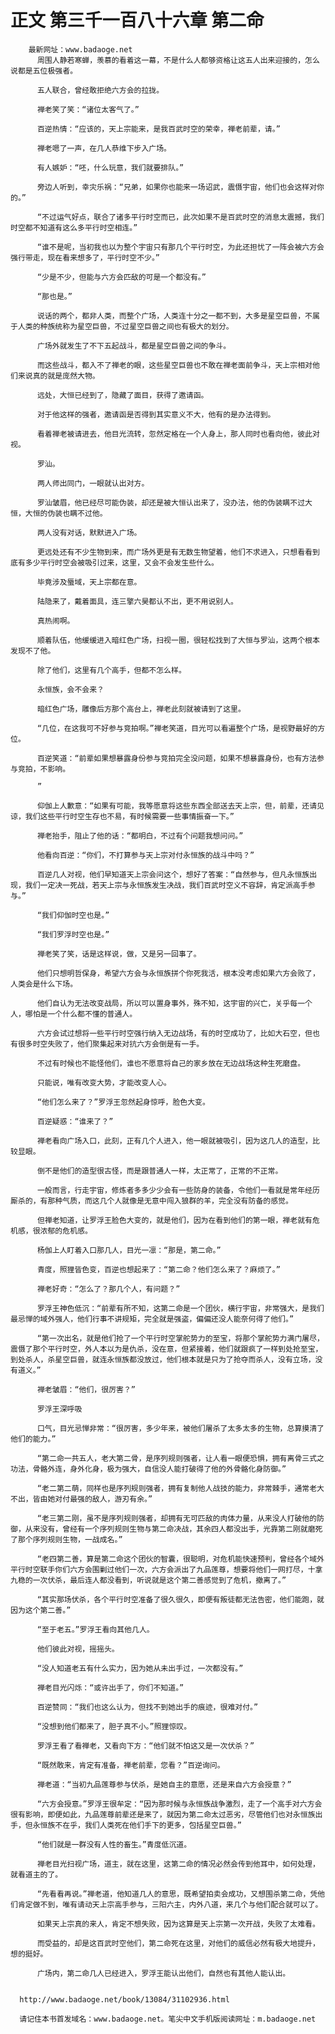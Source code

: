 # 正文 第三千一百八十六章 第二命
        最新网址：www.badaoge.net
          周围人静若寒蝉，羡慕的看着这一幕，不是什么人都够资格让这五人出来迎接的，怎么说都是五位极强者。
      
          五人联合，曾经敢拒绝六方会的拉拢。
      
          禅老笑了笑：“诸位太客气了。”
      
          百逆热情：“应该的，天上宗能来，是我百武时空的荣幸，禅老前辈，请。”
      
          禅老嗯了一声，在几人恭维下步入广场。
      
          有人嫉妒：“呸，什么玩意，我们就要排队。”
      
          旁边人听到，幸灾乐祸：“兄弟，如果你也能来一场诏武，震慑宇宙，他们也会这样对你的。”
      
          “不过运气好点，联合了诸多平行时空而已，此次如果不是百武时空的消息太震撼，我们时空都不知道有这么多平行时空相连。”
      
          “谁不是呢，当初我也以为整个宇宙只有那几个平行时空，为此还担忧了一阵会被六方会强行带走，现在看来想多了，平行时空不少。”
      
          “少是不少，但能与六方会匹敌的可是一个都没有。”
      
          “那也是。”
      
          说话的两个，都非人类，而整个广场，人类连十分之一都不到，大多是星空巨兽，不属于人类的种族统称为星空巨兽，不过星空巨兽之间也有极大的划分。
      
          广场外就发生了不下五起战斗，都是星空巨兽之间的争斗。
      
          而这些战斗，都入不了禅老的眼，这些星空巨兽也不敢在禅老面前争斗，天上宗相对他们来说真的就是庞然大物。
      
          远处，大恒已经到了，隐藏了面目，获得了邀请函。
      
          对于他这样的强者，邀请函是否得到其实意义不大，他有的是办法得到。
      
          看着禅老被请进去，他目光流转，忽然定格在一个人身上，那人同时也看向他，彼此对视。
      
          罗汕。
      
          两人师出同门，一眼就认出对方。
      
          罗汕皱眉，他已经尽可能伪装，却还是被大恒认出来了，没办法，他的伪装瞒不过大恒，大恒的伪装也瞒不过他。
      
          两人没有对话，默默进入广场。
      
          更远处还有不少生物到来，而广场外更是有无数生物望着，他们不求进入，只想看看到底有多少平行时空会被吸引过来，这里，又会不会发生些什么。
      
          毕竟涉及蜃域，天上宗都在意。
      
          陆隐来了，戴着面具，连三擎六昊都认不出，更不用说别人。
      
          真热闹啊。
      
          顺着队伍，他缓缓进入暗红色广场，扫视一圈，很轻松找到了大恒与罗汕，这两个根本发现不了他。
      
          除了他们，这里有几个高手，但都不怎么样。
      
          永恒族，会不会来？
      
          暗红色广场，雕像后方那个高台上，禅老此刻就被请到了这里。
      
          “几位，在这我可不好参与竞拍啊。”禅老笑道，目光可以看遍整个广场，是视野最好的方位。
      
          百逆笑道：“前辈如果想暴露身份参与竞拍完全没问题，如果不想暴露身份，也有方法参与竞拍，不影响。
      
          ”
      
          仰伽上人歉意：“如果有可能，我等愿意将这些东西全部送去天上宗，但，前辈，还请见谅，我们这些平行时空生存也不易，有时候需要一些事情振奋一下。”
      
          禅老抬手，阻止了他的话：“都明白，不过有个问题我想问问。”
      
          他看向百逆：“你们，不打算参与天上宗对付永恒族的战斗中吗？”
      
          百逆几人对视，他们早知道天上宗会问这个，想好了答案：“自然参与，但凡永恒族出现，我们一定决一死战，若天上宗与永恒族发生决战，我们百武时空义不容辞，肯定派高手参与。”
      
          “我们仰伽时空也是。”
      
          “我们罗浮时空也是。”
      
          禅老笑了笑，话是这样说，做，又是另一回事了。
      
          他们只想明哲保身，希望六方会与永恒族拼个你死我活，根本没考虑如果六方会败了，人类会是什么下场。
      
          他们自认为无法改变战局，所以可以置身事外，殊不知，这宇宙的兴亡，关乎每一个人，哪怕是一个什么都不懂的普通人。
      
          六方会试过想将一些平行时空强行纳入无边战场，有的时空成功了，比如大石空，但也有很多时空失败了，他们聚集起来对抗六方会倒是有一手。
      
          不过有时候也不能怪他们，谁也不愿意将自己的家乡放在无边战场这种生死磨盘。
      
          只能说，唯有改变大势，才能改变人心。
      
          “他们怎么来了？”罗浮王忽然起身惊呼，脸色大变。
      
          百逆疑惑：“谁来了？”
      
          禅老看向广场入口，此刻，正有几个人进入，他一眼就被吸引，因为这几人的造型，比较显眼。
      
          倒不是他们的造型很古怪，而是跟普通人一样，太正常了，正常的不正常。
      
          一般而言，行走宇宙，修炼者多多少少会有一些防身的装备，令他们一看就是常年经历厮杀的，有那种气质，而这几个人就像是无意中闯入狼群的羊，完全没有防备的感觉。
      
          但禅老知道，让罗浮王脸色大变的，就是他们，因为在看到他们的第一眼，禅老就有危机感，很浓郁的危机感。
      
          杨伽上人盯着入口那几人，目光一凛：“那是，第二命。”
      
          青度，照狸皆色变，百逆也想起来了：“第二命？他们怎么来了？麻烦了。”
      
          禅老好奇：“怎么了？那几个人，有问题？”
      
          罗浮王神色低沉：“前辈有所不知，这第二命是一个团伙，横行宇宙，非常强大，是我们最忌惮的域外强人，他们行事不讲规矩，完全就是强盗，偏偏还没人能奈何得了他们。”
      
          “第一次出名，就是他们抢了一个平行时空掌舵势力的至宝，将那个掌舵势力满门屠尽，震慑了那个平行时空，外人本以为是仇杀，没在意，但紧接着，他们就跟疯了一样到处抢至宝，到处杀人，杀星空巨兽，就连永恒族都没放过，他们根本就是只为了抢夺而杀人，没有立场，没有道义。”
      
          禅老皱眉：“他们，很厉害？”
      
          罗浮王深呼吸
      
          口气，目光忌惮非常：“很厉害，多少年来，被他们屠杀了太多太多的生物，总算摸清了他们的能力。”
      
          “第二命一共五人，老大第二骨，是序列规则强者，让人看一眼便恐惧，拥有离骨三式之功法，骨骼外连，身外化身，极为强大，自信没人能打破得了他的外骨骼化身防御。”
      
          “老二第二萌，同样也是序列规则强者，拥有复制他人战技的能力，非常棘手，通常老大不出，皆由她对付最强的敌人，游刃有余。”
      
          “老三第二刚，虽不是序列规则强者，却拥有无可匹敌的肉体力量，从来没人打破他的防御，从来没有，曾经有一个序列规则生物与第二命决战，其余四人都没出手，光靠第二刚就磨死了那个序列规则生物，一战成名。”
      
          “老四第二善，算是第二命这个团伙的智囊，很聪明，对危机能快速预判，曾经各个域外平行时空联手你们六方会围剿过他们一次，六方会派出了九品莲尊，想要将他们一网打尽，十拿九稳的一次伏杀，最后连人都没看到，听说就是这个第二善感觉到了危机，撤离了。”
      
          “其实那场伏杀，各个平行时空准备了很久很久，即便有叛徒都无法告密，他们能跑，就因为这个第二善。”
      
          “至于老五。”罗浮王看向其他几人。
      
          他们彼此对视，摇摇头。
      
          “没人知道老五有什么实力，因为她从未出手过，一次都没有。”
      
          禅老目光闪烁：“或许出手了，你们不知道。”
      
          百逆赞同：“我们也这么认为，但找不到她出手的痕迹，很难对付。”
      
          “没想到他们都来了，胆子真不小。”照狸惊叹。
      
          罗浮王看了看禅老，又看向下方：“他们就不怕这又是一次伏杀？”
      
          “既然敢来，肯定有准备，禅老前辈，您看？”百逆询问。
      
          禅老道：“当初九品莲尊参与伏杀，是她自主的意愿，还是来自六方会授意？”
      
          “六方会授意。”罗浮王很牟定：“因为那时候与永恒族战争激烈，走了一个高手对六方会很有影响，即便如此，九品莲尊前辈还是来了，就因为第二命太过恶劣，尽管他们也对永恒族出手，但永恒族不在乎，我们人类死在他们手下的更多，包括星空巨兽。”
      
          “他们就是一群没有人性的畜生。”青度低沉道。
      
          禅老目光扫视广场，道主，就在这里，这第二命的情况必然会传到他耳中，如何处理，就看道主的了。
      
          “先看看再说。”禅老道，他知道几人的意思，既希望拍卖会成功，又想围杀第二命，凭他们肯定做不到，唯有请动天上宗高手参与，三阳六主，内外八道，来几个与他们配合就可以了。
      
          如果天上宗真的来人，肯定不想失败，因为这算是天上宗第一次开战，失败了太难看。
      
          而受益的，却是这百武时空他们，第二命死在这里，对他们的威信必然有极大地提升，想的挺好。
      
          广场内，第二命几人已经进入，罗浮王能认出他们，自然也有其他人能认出。
      
      
      http://www.badaoge.net/book/13084/31102936.html
      
      请记住本书首发域名：www.badaoge.net。笔尖中文手机版阅读网址：m.badaoge.net